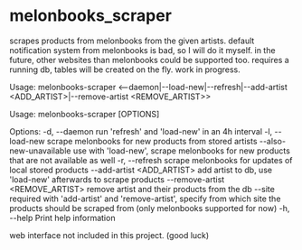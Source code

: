 # melonbooks_scraper
scrapes products from melonbooks from the given artists.
default notification system from melonbooks is bad, so I will do it myself.
in the future, other websites than melonbooks could be supported too.
requires a running db, tables will be created on the fly.
work in progress.

Usage: melonbooks-scraper <--daemon|--load-new|--refresh|--add-artist <ADD_ARTIST>|--remove-artist <REMOVE_ARTIST>>

Usage: melonbooks-scraper [OPTIONS]

Options:
  -d, --daemon                         run 'refresh' and 'load-new' in an 4h interval
  -l, --load-new                       scrape melonbooks for new products from stored artists
      --also-new-unavailable           use with 'load-new', scrape melonbooks for new products that are not available as well
  -r, --refresh                        scrape melonbooks for updates of local stored products
      --add-artist <ADD_ARTIST>        add artist to db, use 'load-new' afterwards to scrape products
      --remove-artist <REMOVE_ARTIST>  remove artist and their products from the db
      --site <SITE>                    required with 'add-artist' and 'remove-artist', specify from which site the products should be scraped from (only melonbooks supported for now)
  -h, --help                           Print help information

web interface not included in this project. (good luck)
